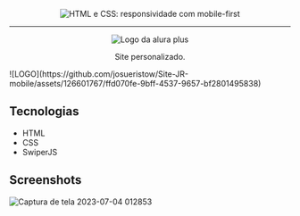 
<p align="center"> <img src="https://imgur.com/Hy6t2jH.png" alt="HTML e CSS: responsividade com mobile-first"> </p>

<hr>

<p align="center"> <img src="https://github.com/MonicaHillman](https://github.com/josueristow)/alurabooks/blob/aula05/img/Logo.svg" alt="Logo da alura plus"> </p>
<p align="center">Site personalizado.</p>![LOGO](https://github.com/josueristow/Site-JR-mobile/assets/126601767/ffd070fe-9bff-4537-9657-bf2801495838)


## Tecnologias
* HTML
* CSS
* SwiperJS

## Screenshots

![Captura de tela 2023-07-04 012853](https://github.com/josueristow/Site-JR-mobile/assets/126601767/736803a7-f611-4085-9f56-562ae5f8fdc1)
